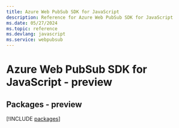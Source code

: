 ```yaml
---
title: Azure Web PubSub SDK for JavaScript
description: Reference for Azure Web PubSub SDK for JavaScript
ms.date: 05/27/2024
ms.topic: reference
ms.devlang: javascript
ms.service: webpubsub
---
```

# Azure Web PubSub SDK for JavaScript - preview
## Packages - preview
[!INCLUDE [packages](web-pubsub-index.md)]